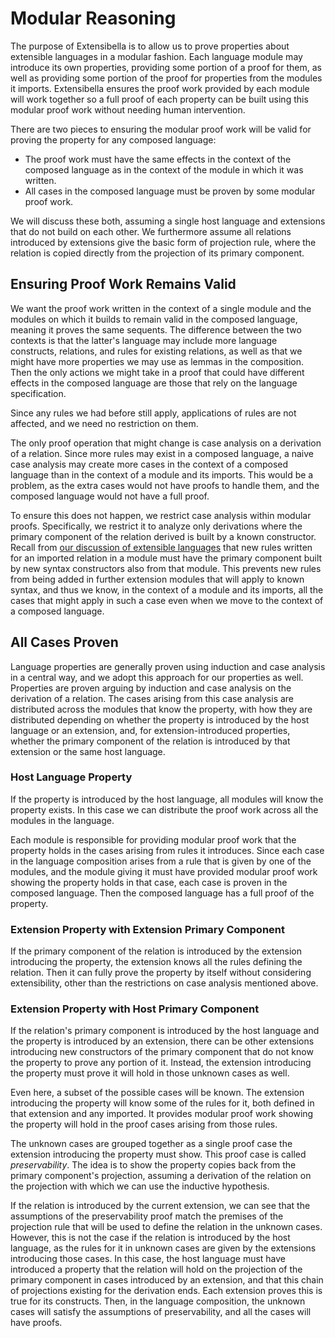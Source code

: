 # Modular Reasoning
The purpose of Extensibella is to allow us to prove properties about
extensible languages in a modular fashion.  Each language module may
introduce its own properties, providing some portion of a proof for
them, as well as providing some portion of the proof for properties
from the modules it imports.  Extensibella ensures the proof work
provided by each module will work together so a full proof of each
property can be built using this modular proof work without needing
human intervention.

There are two pieces to ensuring the modular proof work will be valid
for proving the property for any composed language:
* The proof work must have the same effects in the context of the
  composed language as in the context of the module in which it was
  written.
* All cases in the composed language must be proven by some modular
  proof work.

We will discuss these both, assuming a single host language and
extensions that do not build on each other.  We furthermore assume all
relations introduced by extensions give the basic form of projection
rule, where the relation is copied directly from the projection of
its primary component.


## Ensuring Proof Work Remains Valid
We want the proof work written in the context of a single module and
the modules on which it builds to remain valid in the composed
language, meaning it proves the same sequents.  The difference between
the two contexts is that the latter's language may include more
language constructs, relations, and rules for existing relations, as
well as that we might have more properties we may use as lemmas in the
composition.  Then the only actions we might take in a proof that
could have different effects in the composed language are those that
rely on the language specification.

Since any rules we had before still apply, applications of rules are
not affected, and we need no restriction on them.

The only proof operation that might change is case analysis on a
derivation of a relation.  Since more rules may exist in a composed
language, a naive case analysis may create more cases in the context
of a composed language than in the context of a module and its
imports.  This would be a problem, as the extra cases would not have
proofs to handle them, and the composed language would not have a full
proof.

To ensure this does not happen, we restrict case analysis within
modular proofs.  Specifically, we restrict it to analyze only
derivations where the primary component of the relation derived is
built by a known constructor.  Recall from [our discussion of
extensible languages](extensible_languages.md) that new rules written
for an imported relation in a module must have the primary component
built by new syntax constructors also from that module.  This prevents
new rules from being added in further extension modules that will
apply to known syntax, and thus we know, in the context of a module
and its imports, all the cases that might apply in such a case even
when we move to the context of a composed language.


## All Cases Proven
Language properties are generally proven using induction and case
analysis in a central way, and we adopt this approach for our
properties as well.  Properties are proven arguing by induction and
case analysis on the derivation of a relation.  The cases arising from
this case analysis are distributed across the modules that know the
property, with how they are distributed depending on whether the
property is introduced by the host language or an extension, and, for
extension-introduced properties, whether the primary component of the
relation is introduced by that extension or the same host language.

### Host Language Property
If the property is introduced by the host language, all modules will
know the property exists.  In this case we can distribute the proof
work across all the modules in the language.

Each module is responsible for providing modular proof work that the
property holds in the cases arising from rules it introduces.  Since
each case in the language composition arises from a rule that is given
by one of the modules, and the module giving it must have provided
modular proof work showing the property holds in that case, each case
is proven in the composed language.  Then the composed language has a
full proof of the property.

### Extension Property with Extension Primary Component
If the primary component of the relation is introduced by the
extension introducing the property, the extension knows all the rules
defining the relation.  Then it can fully prove the property by itself
without considering extensibility, other than the restrictions on case
analysis mentioned above.

### Extension Property with Host Primary Component
If the relation's primary component is introduced by the host language
and the property is introduced by an extension, there can be other
extensions introducing new constructors of the primary component that
do not know the property to prove any portion of it.  Instead, the
extension introducing the property must prove it will hold in those
unknown cases as well.

Even here, a subset of the possible cases will be known.  The
extension introducing the property will know some of the rules for it,
both defined in that extension and any imported.  It provides modular
proof work showing the property will hold in the proof cases arising
from those rules.

The unknown cases are grouped together as a single proof case the
extension introducing the property must show.  This proof case is
called *preservability*.  The idea is to show the property copies back
from the primary component's projection, assuming a derivation of the
relation on the projection with which we can use the inductive
hypothesis.

If the relation is introduced by the current extension, we can see
that the assumptions of the preservability proof match the premises of
the projection rule that will be used to define the relation in the
unknown cases.  However, this is not the case if the relation is
introduced by the host language, as the rules for it in unknown cases
are given by the extensions introducing those cases.  In this case,
the host language must have introduced a property that the relation
will hold on the projection of the primary component in cases
introduced by an extension, and that this chain of projections
existing for the derivation ends.  Each extension proves this is true
for its constructs.  Then, in the language composition, the unknown
cases will satisfy the assumptions of preservability, and all the
cases will have proofs.
